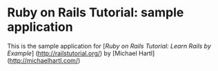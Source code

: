 # Ruby on Rails Tutorial: sample application

This is the sample application for 
[*Ruby on Rails Tutorial: Learn Rails by Example*] (http://railstutorial.org/)
by [Michael Hartl]  (http://michaelhartl.com/)
